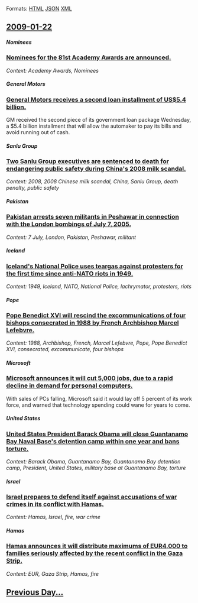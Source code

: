 
Formats: [HTML](2009/01/22/index.html)  [JSON](2009/01/22/index.json)  [XML](2009/01/22/index.xml)  

## [2009-01-22](/news/2009/01/22/index.md)

##### Nominees
### [ Nominees for the 81st Academy Awards are announced. ](/news/2009/01/22/nominees-for-the-81st-academy-awards-are-announced.md)
_Context: Academy Awards, Nominees_

##### General Motors
### [ General Motors receives a second loan installment of US$5.4 billion. ](/news/2009/01/22/general-motors-receives-a-second-loan-installment-of-us-5-4-billion.md)
GM received the second piece of its government loan package Wednesday, a $5.4 billion installment that will allow the automaker to pay its bills and avoid running out of cash.

##### Sanlu Group
### [ Two Sanlu Group executives are sentenced to death for endangering public safety during China's 2008 milk scandal. ](/news/2009/01/22/two-sanlu-group-executives-are-sentenced-to-death-for-endangering-public-safety-during-china-s-2008-milk-scandal.md)
_Context: 2008, 2008 Chinese milk scandal, China, Sanlu Group, death penalty, public safety_

##### Pakistan
### [ Pakistan arrests seven militants in Peshawar in connection with the London bombings of July 7, 2005. ](/news/2009/01/22/pakistan-arrests-seven-militants-in-peshawar-in-connection-with-the-london-bombings-of-july-7-2005.md)
_Context: 7 July, London, Pakistan, Peshawar, militant_

##### Iceland
### [ Iceland's National Police uses teargas against protesters for the first time since anti-NATO riots in 1949. ](/news/2009/01/22/iceland-s-national-police-uses-teargas-against-protesters-for-the-first-time-since-anti-nato-riots-in-1949.md)
_Context: 1949, Iceland, NATO, National Police, lachrymator, protesters, riots_

##### Pope
### [ Pope Benedict XVI will rescind the excommunications of four bishops consecrated in 1988 by French Archbishop Marcel Lefebvre. ](/news/2009/01/22/pope-benedict-xvi-will-rescind-the-excommunications-of-four-bishops-consecrated-in-1988-by-french-archbishop-marcel-lefebvre.md)
_Context: 1988, Archbishop, French, Marcel Lefebvre, Pope, Pope Benedict XVI, consecrated, excommunicate, four bishops_

##### Microsoft
### [ Microsoft announces it will cut 5,000 jobs, due to a rapid decline in demand for personal computers. ](/news/2009/01/22/microsoft-announces-it-will-cut-5-000-jobs-due-to-a-rapid-decline-in-demand-for-personal-computers.md)
With sales of PCs falling, Microsoft said it would lay off 5 percent of its work force, and warned that technology spending could wane for years to come.

##### United States
### [ United States President Barack Obama will close Guantanamo Bay Naval Base's detention camp within one year and bans torture. ](/news/2009/01/22/united-states-president-barack-obama-will-close-guanta-namo-bay-naval-base-s-detention-camp-within-one-year-and-bans-torture.md)
_Context: Barack Obama, Guantanamo Bay, Guantanamo Bay detention camp, President, United States, military base at Guantanamo Bay, torture_

##### Israel
### [ Israel prepares to defend itself against accusations of war crimes in its conflict with Hamas. ](/news/2009/01/22/israel-prepares-to-defend-itself-against-accusations-of-war-crimes-in-its-conflict-with-hamas.md)
_Context: Hamas, Israel, fire, war crime_

##### Hamas
### [ Hamas announces it will distribute maximums of EUR4,000 to families seriously affected by the recent conflict in the Gaza Strip. ](/news/2009/01/22/hamas-announces-it-will-distribute-maximums-of-a-4-000-to-families-seriously-affected-by-the-recent-conflict-in-the-gaza-strip.md)
_Context: EUR, Gaza Strip, Hamas, fire_

## [Previous Day...](/news/2009/01/21/index.md)

